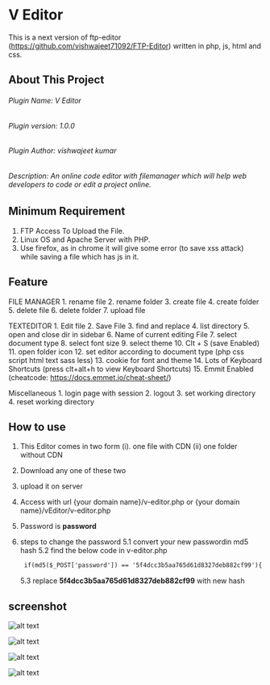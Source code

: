 # V Editor
This is a next version of ftp-editor (https://github.com/vishwajeet71092/FTP-Editor) written in php, js, html and css. 

## About This Project
###### Plugin Name: V Editor
###### Plugin version: 1.0.0
###### Plugin Author: vishwajeet kumar
###### Description: An online code editor with filemanager which will help web developers to code or edit a project online.

## Minimum Requirement
1. FTP Access To Upload the File.
2. Linux OS and Apache Server with PHP.
3. Use firefox, as in chrome it will give some error (to save xss attack) while saving a file which has js in it.

## Feature

FILE MANAGER
	1. rename file
	2. rename folder
	3. create file
	4. create folder
	5. delete file
	6. delete folder
	7. upload file

TEXTEDITOR
	1. Edit file
	2. Save File
	3. find and replace
	4. list directory
	5. open and close dir in sidebar
	6. Name of current editing File
	7. select document type
	8. select font size
	9. select theme
	10. Clt + S (save Enabled)
	11. open folder icon
	12. set editor according to document type (php css script html text sass less)
	13. cookie for font and theme
	14. Lots of Keyboard Shortcuts (press clt+alt+h to view Keyboard Shortcuts)
	15. Emmit Enabled (cheatcode: https://docs.emmet.io/cheat-sheet/)

Miscellaneous
	1. login page with session
	2. logout
	3. set working directory
	4. reset working directory

## How to use
1. This Editor comes in two form (i). one file with CDN (ii) one folder without CDN 
2. Download any one of these two
2. upload it on server
3. Access with url {your domain name}/v-editor.php or {your domain name}/vEditor/v-editor.php
4. Password is **password**
5. steps to change the password
   5.1 convert your new passwordin md5 hash
   5.2 find the below code in v-editor.php

   ````html
    if(md5($_POST['password']) == '5f4dcc3b5aa765d61d8327deb882cf99'){
    ````
    5.3 replace **5f4dcc3b5aa765d61d8327deb882cf99** with new hash

## screenshot

![alt text](https://raw.githubusercontent.com/vishwajeet71092/vEditor/master/screenshot/login.PNG)

![alt text](https://raw.githubusercontent.com/vishwajeet71092/vEditor/master/screenshot/base.PNG)

![alt text](https://raw.githubusercontent.com/vishwajeet71092/vEditor/master/screenshot/editor.PNG)

![alt text](https://raw.githubusercontent.com/vishwajeet71092/vEditor/master/screenshot/filemanager.PNG)